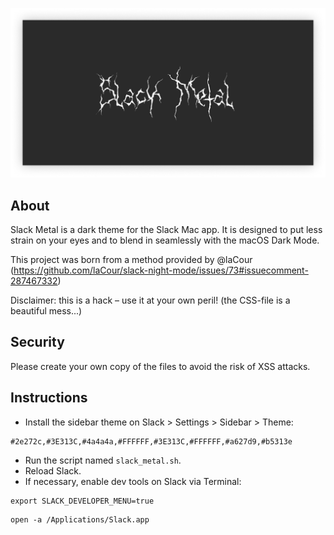 ![Slack Metal logo](slack.metal_cover.jpg)

      
## About
Slack Metal is a dark theme for the Slack Mac app. It is designed to put less strain on your eyes and to blend in seamlessly with the macOS Dark Mode. 

This project was born from a method provided by @laCour (https://github.com/laCour/slack-night-mode/issues/73#issuecomment-287467332)

Disclaimer: this is a hack – use it at your own peril! (the CSS-file is a beautiful mess...)


## Security
Please create your own copy of the files to avoid the risk of XSS attacks.


## Instructions 
* Install the sidebar theme on Slack > Settings > Sidebar > Theme:
```style
#2e272c,#3E313C,#4a4a4a,#FFFFFF,#3E313C,#FFFFFF,#a627d9,#b5313e
```
* Run the script named `slack_metal.sh`. 
* Reload Slack.
* If necessary, enable dev tools on Slack via Terminal:
```shell
export SLACK_DEVELOPER_MENU=true
```
```shell
open -a /Applications/Slack.app
```
